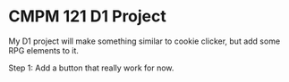 # CMPM 121 D1 Project

My D1 project will make something similar to cookie clicker, but add some RPG elements to it.

Step 1: Add a button that really work for now.
